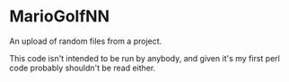 # MarioGolfNN
An upload of random files from a project.

This code isn't intended to be run by anybody, and given it's my first perl code probably shouldn't be read either.
